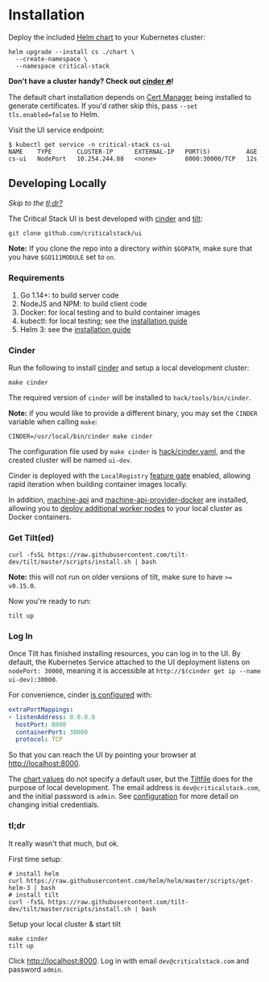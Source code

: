 # Installation

Deploy the included [Helm chart](https://github.com/criticalstack/ui/tree/main/chart) to your Kubernetes cluster:

```shell
helm upgrade --install cs ./chart \
  --create-namespace \
  --namespace critical-stack
```

**Don't have a cluster handy? Check out [cinder 🔥](#cinder)!**

The default chart installation depends on [Cert Manager](https://github.com/jetstack/cert-manager) being installed to
generate certificates. If you'd rather skip this, pass `--set tls.enabled=false` to Helm.

Visit the UI service endpoint:

```shell
$ kubectl get service -n critical-stack cs-ui
NAME    TYPE       CLUSTER-IP      EXTERNAL-IP   PORT(S)          AGE
cs-ui   NodePort   10.254.244.88   <none>        8000:30000/TCP   12s
```

## Developing Locally

_Skip to the [tl;dr?](#tldr)_

The Critical Stack UI is best developed with [cinder](https://docs.crit.sh/cinder-guide/overview.html) and [tilt](https://docs.tilt.dev/install.html):

```shell
git clone github.com/criticalstack/ui
```

**Note:** If you clone the repo into a directory _within_ `$GOPATH`, make sure that
you have `$GO111MODULE` set to `on`.

### Requirements

1. Go 1.14+: to build server code
2. NodeJS and NPM: to build client code
3. Docker: for local testing and to build container images
4. kubectl: for local testing; see the [installation guide](https://kubernetes.io/docs/tasks/tools/install-kubectl/)
5. Helm 3: see the [installation guide](https://helm.sh/docs/intro/install/)

### Cinder

Run the following to install [cinder](https://docs.crit.sh/cinder-guide/overview.html) and setup a local development cluster:

```shell
make cinder
```

The required version of `cinder` will be installed to `hack/tools/bin/cinder`.

**Note:** if you would like to provide a different binary, you may set the `CINDER` variable when calling `make`:

```shell
CINDER=/usr/local/bin/cinder make cinder
```

The configuration file used by `make cinder` is [hack/cinder.yaml](), and the created cluster will be named `ui-dev`.

Cinder is deployed with the `LocalRegistry` [feature gate](https://docs.crit.sh/cinder-guide/features.html#local-registry) enabled, allowing rapid iteration when building container images locally.

In addition, [machine-api](https://github.com/criticalstack/machine-api) and [machine-api-provider-docker](https://github.com/criticalstack/machine-api-provider-docker) are installed, allowing you to [deploy additional worker nodes](./docs/machine-api.md) to your local cluster as Docker containers.

### Get Tilt(ed)

```shell
curl -fsSL https://raw.githubusercontent.com/tilt-dev/tilt/master/scripts/install.sh | bash
```

**Note:** this will not run on older versions of tilt, make sure to have `>= v0.15.0`.

Now you're ready to run:

```shell
tilt up
```

### Log In

Once Tilt has finished installing resources, you can log in to the UI. By default, the Kubernetes Service attached
to the UI deployment listens on `nodePort: 30000`, meaning it is accessible at `http://$(cinder get ip --name ui-dev):30000`.

For convenience, cinder [is configured](./hack/cinder.yaml) with:

```yaml
extraPortMappings:
- listenAddress: 0.0.0.0
  hostPort: 8000
  containerPort: 30000
  protocol: TCP
```

So that you can reach the UI by pointing your browser at [http://localhost:8000](http://localhost:8000).

The [chart values](./chart/values.yaml) do not specify a default user, but the [Tiltfile](./Tiltfile) does for the purpose of local
development. The email address is `dev@criticalstack.com`, and the initial password is `admin`. See
[configuration](./configuration.md) for more detail on changing initial credentials.

### tl;dr

It really wasn't that much, but ok.

First time setup:

```shell
# install helm
curl https://raw.githubusercontent.com/helm/helm/master/scripts/get-helm-3 | bash
# install tilt
curl -fsSL https://raw.githubusercontent.com/tilt-dev/tilt/master/scripts/install.sh | bash
```

Setup your local cluster & start tilt

```shell
make cinder
tilt up
```

Click [http://localhost:8000](http://localhost:8000). Log in with email `dev@criticalstack.com` and password `admin`.
